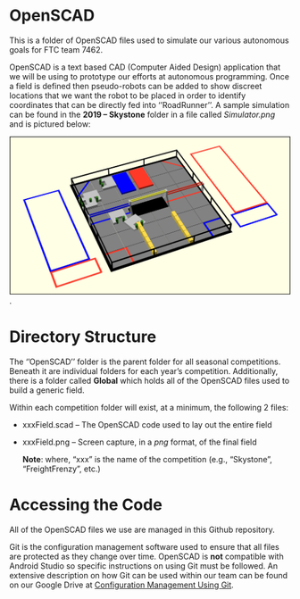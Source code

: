 # OpenSCAD
This is a folder of OpenSCAD files used to simulate our various autonomous goals for FTC team 7462.

OpenSCAD is a text based CAD (Computer Aided Design) application that we will be using to prototype our efforts at autonomous programming. Once a field is defined then pseudo-robots can be added to show discreet locations that we want the robot to be placed in order to identify coordinates that can be directly fed into ‘’RoadRunner’’.  A sample simulation can be found in the **2019 – Skystone** folder in a file called *Simulator.png* and is pictured below:

 ![](https://github.com/FIRST-4030/OpenSCAD/blob/main/2019%20-%20Skystone/Simulator.png).

# Directory Structure

The ‘’OpenSCAD’’ folder is the parent folder for all seasonal competitions. Beneath it are individual folders for each year’s competition. Additionally, there is a folder called **Global** which holds all of the OpenSCAD files used to build a generic field.

Within each competition folder will exist, at a minimum, the following 2 files:
* xxxField.scad – The OpenSCAD code used to lay out the entire field
* xxxField.png – Screen capture, in a *png* format, of the final field

	**Note**: where, “xxx” is the name of the competition (e.g., “Skystone”, “FreightFrenzy”, etc.)

# Accessing the Code

All of the OpenSCAD files we use are managed in this Github repository. 

Git is the configuration management software used to ensure that all files are protected as they change over time. OpenSCAD is **not** compatible with Android Studio so specific instructions on using Git must be followed. An extensive description on how Git can be used within our team can be found on our Google Drive at [Configuration Management Using Git](https://drive.google.com/file/d/1E0qB9r5XMIPRCtl4BFzbJLxQ_rypOifh/view?usp=share_link).
